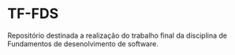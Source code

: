 # TF-FDS
Repositório destinada a realização do trabalho final da disciplina de Fundamentos de desenolvimento de software.
